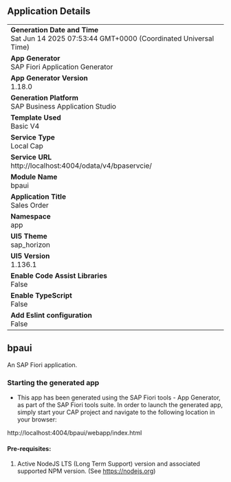 ## Application Details
|               |
| ------------- |
|**Generation Date and Time**<br>Sat Jun 14 2025 07:53:44 GMT+0000 (Coordinated Universal Time)|
|**App Generator**<br>SAP Fiori Application Generator|
|**App Generator Version**<br>1.18.0|
|**Generation Platform**<br>SAP Business Application Studio|
|**Template Used**<br>Basic V4|
|**Service Type**<br>Local Cap|
|**Service URL**<br>http://localhost:4004/odata/v4/bpaservcie/|
|**Module Name**<br>bpaui|
|**Application Title**<br>Sales Order|
|**Namespace**<br>app|
|**UI5 Theme**<br>sap_horizon|
|**UI5 Version**<br>1.136.1|
|**Enable Code Assist Libraries**<br>False|
|**Enable TypeScript**<br>False|
|**Add Eslint configuration**<br>False|

## bpaui

An SAP Fiori application.

### Starting the generated app

-   This app has been generated using the SAP Fiori tools - App Generator, as part of the SAP Fiori tools suite.  In order to launch the generated app, simply start your CAP project and navigate to the following location in your browser:

http://localhost:4004/bpaui/webapp/index.html

#### Pre-requisites:

1. Active NodeJS LTS (Long Term Support) version and associated supported NPM version.  (See https://nodejs.org)


